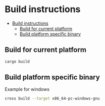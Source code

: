 # Build instructions

- [Build instructions](#build-instructions)
  - [Build for current platform](#build-for-current-platform)
  - [Build platform specific binary](#build-platform-specific-binary)

## Build for current platform

```bash
cargo build
```

## Build platform specific binary

Example for windows

```bash
cross build --target x86_64-pc-windows-gnu
```
